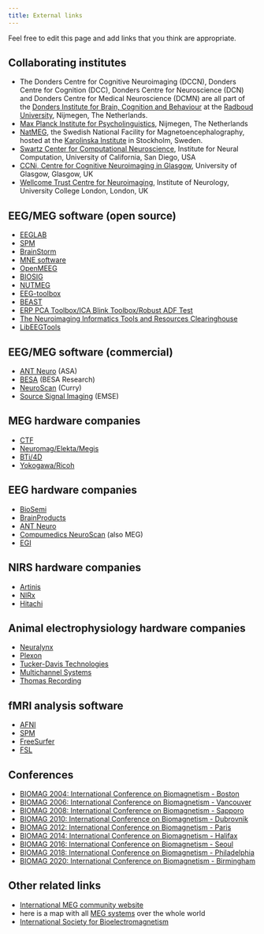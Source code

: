 ```yaml
---
title: External links
---
```


Feel free to edit this page and add links that you think are appropriate.

## Collaborating institutes

- The Donders Centre for Cognitive Neuroimaging (DCCN), Donders Centre for Cognition (DCC), Donders Centre for Neuroscience (DCN) and Donders Centre for Medical Neuroscience (DCMN) are all part of the [Donders Institute for Brain, Cognition and Behaviour](https://www.ru.nl/donders) at the [Radboud University](https://www.ru.nl), Nijmegen, The Netherlands.
- [Max Planck Institute for Psycholinguistics](http://www.mpi.nl), Nijmegen, The Netherlands
- [NatMEG](http://www.natmeg.se), the Swedish National Facility for Magnetoencephalography, hosted at the [Karolinska Institute](http://www.ki.se) in Stockholm, Sweden.
- [Swartz Center for Computational Neuroscience](http://sccn.ucsd.edu), Institute for Neural Computation, University of California, San Diego, USA
- [CCNi, Centre for Cognitive Neuroimaging in Glasgow](http://www.ccni.gla.ac.uk), University of Glasgow, Glasgow, UK
- [Wellcome Trust Centre for Neuroimaging](http://www.fil.ion.ucl.ac.uk/), Institute of Neurology, University College London, London, UK

## EEG/MEG software (open source)

- [EEGLAB](http://www.sccn.ucsd.edu/eeglab)
- [SPM](http://www.fil.ion.ucl.ac.uk/spm/)
- [BrainStorm](http://neuroimage.usc.edu/brainstorm)
- [MNE software](http://www.nmr.mgh.harvard.edu/martinos/userInfo/data/sofMNE.php)
- [OpenMEEG](https://openmeeg.github.io)
- [BIOSIG](http://biosig.sourceforge.net)
- [NUTMEG](http://nutmeg.berkeley.edu)
- [EEG-toolbox](http://eeg.sourceforge.net)
- [BEAST](http://www.columbia.edu/~cs2028/beast/beast.htm)
- [ERP PCA Toolbox/ICA Blink Toolbox/Robust ADF Test](http://homepage.mac.com/jdien07/)
- [The Neuroimaging Informatics Tools and Resources Clearinghouse](http://www.nitrc.org/)
- [LibEEGTools](http://libeegtools.sf.net)

## EEG/MEG software (commercial)

- [ANT Neuro](https://www.ant-neuro.com) (ASA)
- [BESA](http://www.besa.de) (BESA Research)
- [NeuroScan](http://www.neuro.com) (Curry)
- [Source Signal Imaging](http://www.sourcesignal.com) (EMSE)

## MEG hardware companies

- [CTF](http://www.ctf.com)
- [Neuromag/Elekta/Megis](http://www.neuromag.com)
- [BTi/4D](http://www.4dneuroimaging.com)
- [Yokogawa/Ricoh](https://www.ricoh-usa.com/en/industries/healthcare/what-is-meg-brain-scanner)

## EEG hardware companies

- [BioSemi](http://www.biosemi.com)
- [BrainProducts](http://www.brainproducts.com)
- [ANT Neuro](https://www.ant-neuro.com)
- [Compumedics NeuroScan](https://compumedicsneuroscan.com/) (also MEG)
- [EGI](http://www.egi.com)

## NIRS hardware companies

- [Artinis](https://www.artinis.com)
- [NIRx](https://nirx.net)
- [Hitachi](http://www.hitachimed.com/products/OpticalTopography)

## Animal electrophysiology hardware companies

- [Neuralynx](https://neuralynx.com)
- [Plexon](https://plexon.com)
- [Tucker-Davis Technologies](https://www.tdt.com)
- [Multichannel Systems](https://www.multichannelsystems.com)
- [Thomas Recording](https://www.thomasrecording.com)

## fMRI analysis software

- [AFNI](http://afni.nimh.nih.gov/afni)
- [SPM](http://www.fil.ion.ucl.ac.uk/spm)
- [FreeSurfer](http://surfer.nmr.mgh.harvard.edu)
- [FSL](http://www.fmrib.ox.ac.uk/fsl)

## Conferences

- [BIOMAG 2004: International Conference on Biomagnetism - Boston](http://www.biomag2004.net)
- [BIOMAG 2006: International Conference on Biomagnetism - Vancouver](http://www.biomag2006.ca)
- [BIOMAG 2008: International Conference on Biomagnetism - Sapporo](http://www.biomag2008.org)
- [BIOMAG 2010: International Conference on Biomagnetism - Dubrovnik](http://www.biomag2010.org)
- [BIOMAG 2012: International Conference on Biomagnetism - Paris](http://www.biomag2012.org)
- [BIOMAG 2014: International Conference on Biomagnetism - Halifax](http://www.biomag2014.org)
- [BIOMAG 2016: International Conference on Biomagnetism - Seoul](http://www.biomag2016.org)
- [BIOMAG 2018: International Conference on Biomagnetism - Philadelphia](http://www.biomag2018.org)
- [BIOMAG 2020: International Conference on Biomagnetism - Birmingham](http://www.biomag2020.org)

## Other related links

- [International MEG community website](http://megcommunity.org/)
- here is a map with all [MEG systems](http://tinyurl.com/megsystems) over the whole world
- [International Society for Bioelectromagnetism](http://www.isbem.org)
